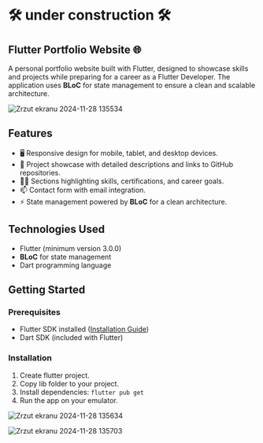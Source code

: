 
# 🛠️ under construction 🛠️

## Flutter Portfolio Website 🌐  

A personal portfolio website built with Flutter, designed to showcase skills and projects while preparing for a career as a Flutter Developer. 
The application uses **BLoC** for state management to ensure a clean and scalable architecture.  

![Zrzut ekranu 2024-11-28 135534](https://github.com/user-attachments/assets/c65c6838-8e68-4400-9495-0cb7487f5f11)


## Features  
- 🖥️ Responsive design for mobile, tablet, and desktop devices.  
- 📂 Project showcase with detailed descriptions and links to GitHub repositories.  
- 🧑‍💼 Sections highlighting skills, certifications, and career goals.  
- 📫 Contact form with email integration.  
- ⚡ State management powered by **BLoC** for a clean architecture.  

## Technologies Used  
- Flutter (minimum version 3.0.0)  
- **BLoC** for state management  
- Dart programming language  

## Getting Started  

### Prerequisites  
- Flutter SDK installed ([Installation Guide](https://flutter.dev/docs/get-started/install))  
- Dart SDK (included with Flutter)  

### Installation  
1. Create flutter project.
2. Copy lib folder to your project.
3. Install dependencies:
<code>flutter pub get</code>
4. Run the app on your emulator.
   
![Zrzut ekranu 2024-11-28 135634](https://github.com/user-attachments/assets/274681cc-b3c0-44b0-90ab-4c564ad3683c)

   
![Zrzut ekranu 2024-11-28 135703](https://github.com/user-attachments/assets/e17b41ab-97e3-4b1f-a93b-2ce92f0dba5c)

